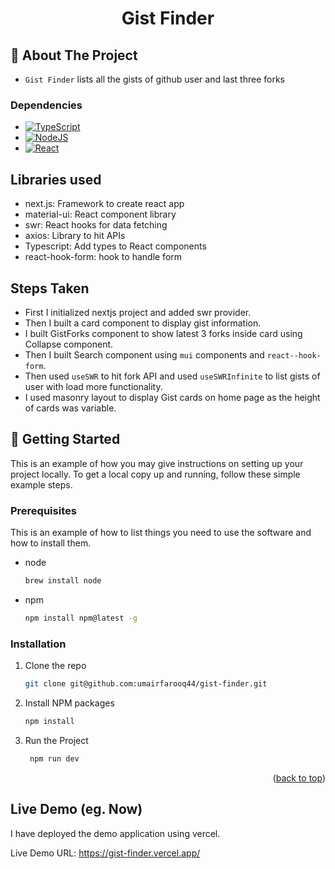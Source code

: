 <div id="top"></div>

<div align="center">
  <h1>Gist Finder</h1>
</div>

## 📍 About The Project

- `Gist Finder` lists all the gists of github user and last three forks

### Dependencies

- [![TypeScript][typescript]][typescript-url]
- [![NodeJS][nodejs]][node-url]
- [![React][react]][react-url]

## Libraries used

- next.js: Framework to create react app
- material-ui: React component library
- swr: React hooks for data fetching
- axios: Library to hit APIs
- Typescript: Add types to React components
- react-hook-form: hook to handle form

## Steps Taken

- First I initialized nextjs project and added swr provider.
- Then I built a card component to display gist information.
- I built GistForks component to show latest 3 forks inside card using Collapse component.
- Then I built Search component using `mui` components and `react--hook-form`.
- Then used `useSWR` to hit fork API and used `useSWRInfinite` to list gists of user with load more functionality.
- I used masonry layout to display Gist cards on home page as the height of cards was variable.

## 🚀 Getting Started

This is an example of how you may give instructions on setting up your project locally.
To get a local copy up and running, follow these simple example steps.

### Prerequisites

This is an example of how to list things you need to use the software and how to install them.

- node

  ```sh
  brew install node
  ```

- npm
  ```sh
  npm install npm@latest -g
  ```

### Installation

1. Clone the repo
   ```sh
   git clone git@github.com:umairfarooq44/gist-finder.git
   ```
2. Install NPM packages

   ```sh
   npm install
   ```

3. Run the Project
   ```sh
    npm run dev
   ```

<div align="right">
  <p>(<a href="#top">back to top</a>)</p>
</div>

## Live Demo (eg. Now)

I have deployed the demo application using vercel.

Live Demo URL: https://gist-finder.vercel.app/

<!-- MARKDOWN LINKS & IMAGES -->
<!-- https://www.markdownguide.org/basic-syntax/#reference-style-links -->

[typescript]: https://img.shields.io/badge/TypeScript-3178C6?style=for-the-badge&logo=typescript&logoColor=white
[typescript-url]: https://www.typescriptlang.org/
[nodejs]: https://img.shields.io/badge/node.js-6DA55F?style=for-the-badge&logo=node.js&logoColor=white
[react]: https://img.shields.io/badge/-ReactJs-61DAFB?logo=react&logoColor=white&style=for-the-badge
[node-url]: https://nodejs.org/en/
[react-url]: https://react.dev/
